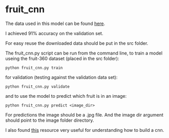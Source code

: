 # fruit_cnn

The data used in this model can be found [here](https://www.kaggle.com/moltean/fruits).

I achieved 91% accuracy on the validation set.

For easy reuse the downloaded data should be put in the src folder. 

The fruit_cnn.py script can be run from the command line, to train a model useing the fruit-360 dataset (placed in the src folder): 
```
python fruit_cnn.py train
``` 
for validation (testing against the validation data set): 
```
python fruit_cnn.py validate
```
and to use the model to predict which fruit is in an image: 
```
python fruit_cnn.py predict <image_dir> 
```
For predictions the image should be a .jpg file. And the image dir argument should point to the image folder directory.

I also found [this](http://adventuresinmachinelearning.com/convolutional-neural-networks-tutorial-tensorflow/) resource very useful for understanding how to build a cnn.
